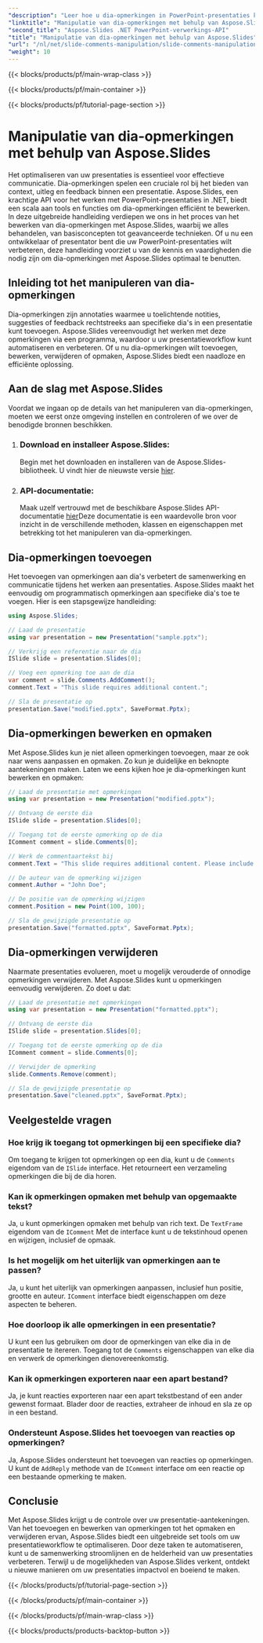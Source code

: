 ```yaml
---
"description": "Leer hoe u dia-opmerkingen in PowerPoint-presentaties kunt bewerken met de Aspose.Slides API voor .NET. Bekijk stapsgewijze handleidingen en broncodevoorbeelden voor het toevoegen, bewerken en opmaken van dia-opmerkingen."
"linktitle": "Manipulatie van dia-opmerkingen met behulp van Aspose.Slides"
"second_title": "Aspose.Slides .NET PowerPoint-verwerkings-API"
"title": "Manipulatie van dia-opmerkingen met behulp van Aspose.Slides"
"url": "/nl/net/slide-comments-manipulation/slide-comments-manipulation/"
"weight": 10
---
```


{{< blocks/products/pf/main-wrap-class >}}

{{< blocks/products/pf/main-container >}}

{{< blocks/products/pf/tutorial-page-section >}}

# Manipulatie van dia-opmerkingen met behulp van Aspose.Slides


Het optimaliseren van uw presentaties is essentieel voor effectieve communicatie. Dia-opmerkingen spelen een cruciale rol bij het bieden van context, uitleg en feedback binnen een presentatie. Aspose.Slides, een krachtige API voor het werken met PowerPoint-presentaties in .NET, biedt een scala aan tools en functies om dia-opmerkingen efficiënt te bewerken. In deze uitgebreide handleiding verdiepen we ons in het proces van het bewerken van dia-opmerkingen met Aspose.Slides, waarbij we alles behandelen, van basisconcepten tot geavanceerde technieken. Of u nu een ontwikkelaar of presentator bent die uw PowerPoint-presentaties wilt verbeteren, deze handleiding voorziet u van de kennis en vaardigheden die nodig zijn om dia-opmerkingen met Aspose.Slides optimaal te benutten.

## Inleiding tot het manipuleren van dia-opmerkingen

Dia-opmerkingen zijn annotaties waarmee u toelichtende notities, suggesties of feedback rechtstreeks aan specifieke dia's in een presentatie kunt toevoegen. Aspose.Slides vereenvoudigt het werken met deze opmerkingen via een programma, waardoor u uw presentatieworkflow kunt automatiseren en verbeteren. Of u nu dia-opmerkingen wilt toevoegen, bewerken, verwijderen of opmaken, Aspose.Slides biedt een naadloze en efficiënte oplossing.

## Aan de slag met Aspose.Slides

Voordat we ingaan op de details van het manipuleren van dia-opmerkingen, moeten we eerst onze omgeving instellen en controleren of we over de benodigde bronnen beschikken.

1. ### Download en installeer Aspose.Slides: 
	Begin met het downloaden en installeren van de Aspose.Slides-bibliotheek. U vindt hier de nieuwste versie [hier](https://releases.aspose.com/slides/net/).

2. ### API-documentatie: 
	Maak uzelf vertrouwd met de beschikbare Aspose.Slides API-documentatie [hier](https://reference.aspose.com/slides/net/)Deze documentatie is een waardevolle bron voor inzicht in de verschillende methoden, klassen en eigenschappen met betrekking tot het manipuleren van dia-opmerkingen.

## Dia-opmerkingen toevoegen

Het toevoegen van opmerkingen aan dia's verbetert de samenwerking en communicatie tijdens het werken aan presentaties. Aspose.Slides maakt het eenvoudig om programmatisch opmerkingen aan specifieke dia's toe te voegen. Hier is een stapsgewijze handleiding:

```csharp
using Aspose.Slides;

// Laad de presentatie
using var presentation = new Presentation("sample.pptx");

// Verkrijg een referentie naar de dia
ISlide slide = presentation.Slides[0];

// Voeg een opmerking toe aan de dia
var comment = slide.Comments.AddComment();
comment.Text = "This slide requires additional content.";

// Sla de presentatie op
presentation.Save("modified.pptx", SaveFormat.Pptx);
```

## Dia-opmerkingen bewerken en opmaken

Met Aspose.Slides kun je niet alleen opmerkingen toevoegen, maar ze ook naar wens aanpassen en opmaken. Zo kun je duidelijke en beknopte aantekeningen maken. Laten we eens kijken hoe je dia-opmerkingen kunt bewerken en opmaken:

```csharp
// Laad de presentatie met opmerkingen
using var presentation = new Presentation("modified.pptx");

// Ontvang de eerste dia
ISlide slide = presentation.Slides[0];

// Toegang tot de eerste opmerking op de dia
IComment comment = slide.Comments[0];

// Werk de commentaartekst bij
comment.Text = "This slide requires additional content. Please include relevant statistics.";

// De auteur van de opmerking wijzigen
comment.Author = "John Doe";

// De positie van de opmerking wijzigen
comment.Position = new Point(100, 100);

// Sla de gewijzigde presentatie op
presentation.Save("formatted.pptx", SaveFormat.Pptx);
```

## Dia-opmerkingen verwijderen

Naarmate presentaties evolueren, moet u mogelijk verouderde of onnodige opmerkingen verwijderen. Met Aspose.Slides kunt u opmerkingen eenvoudig verwijderen. Zo doet u dat:

```csharp
// Laad de presentatie met opmerkingen
using var presentation = new Presentation("formatted.pptx");

// Ontvang de eerste dia
ISlide slide = presentation.Slides[0];

// Toegang tot de eerste opmerking op de dia
IComment comment = slide.Comments[0];

// Verwijder de opmerking
slide.Comments.Remove(comment);

// Sla de gewijzigde presentatie op
presentation.Save("cleaned.pptx", SaveFormat.Pptx);
```

## Veelgestelde vragen

### Hoe krijg ik toegang tot opmerkingen bij een specifieke dia?

Om toegang te krijgen tot opmerkingen op een dia, kunt u de `Comments` eigendom van de `ISlide` interface. Het retourneert een verzameling opmerkingen die bij de dia horen.

### Kan ik opmerkingen opmaken met behulp van opgemaakte tekst?

Ja, u kunt opmerkingen opmaken met behulp van rich text. De `TextFrame` eigendom van de `IComment` Met de interface kunt u de tekstinhoud openen en wijzigen, inclusief de opmaak.

### Is het mogelijk om het uiterlijk van opmerkingen aan te passen?

Ja, u kunt het uiterlijk van opmerkingen aanpassen, inclusief hun positie, grootte en auteur. `IComment` interface biedt eigenschappen om deze aspecten te beheren.

### Hoe doorloop ik alle opmerkingen in een presentatie?

U kunt een lus gebruiken om door de opmerkingen van elke dia in de presentatie te itereren. Toegang tot de `Comments` eigenschappen van elke dia en verwerk de opmerkingen dienovereenkomstig.

### Kan ik opmerkingen exporteren naar een apart bestand?

Ja, je kunt reacties exporteren naar een apart tekstbestand of een ander gewenst formaat. Blader door de reacties, extraheer de inhoud en sla ze op in een bestand.

### Ondersteunt Aspose.Slides het toevoegen van reacties op opmerkingen?

Ja, Aspose.Slides ondersteunt het toevoegen van reacties op opmerkingen. U kunt de `AddReply` methode van de `IComment` interface om een reactie op een bestaande opmerking te maken.

## Conclusie

Met Aspose.Slides krijgt u de controle over uw presentatie-aantekeningen. Van het toevoegen en bewerken van opmerkingen tot het opmaken en verwijderen ervan, Aspose.Slides biedt een uitgebreide set tools om uw presentatieworkflow te optimaliseren. Door deze taken te automatiseren, kunt u de samenwerking stroomlijnen en de helderheid van uw presentaties verbeteren. Terwijl u de mogelijkheden van Aspose.Slides verkent, ontdekt u nieuwe manieren om uw presentaties impactvol en boeiend te maken.

{{< /blocks/products/pf/tutorial-page-section >}}

{{< /blocks/products/pf/main-container >}}

{{< /blocks/products/pf/main-wrap-class >}}

{{< blocks/products/products-backtop-button >}}